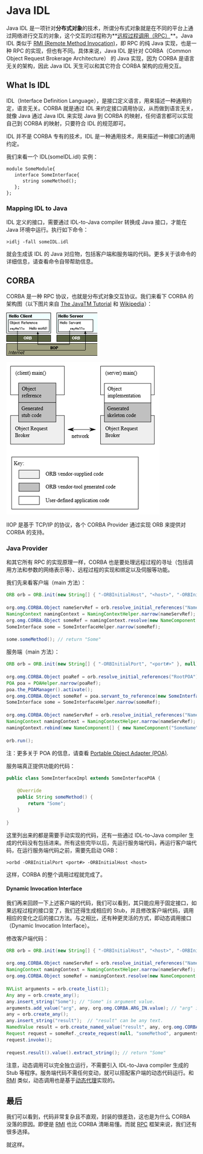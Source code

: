 # Java IDL

Java IDL 是一项针对**分布式对象**的技术，所谓分布式对象就是在不同的平台上通过网络进行交互的对象，这个交互的过程称为**[远程过程调用（RPC）](RPC.md)**。Java IDL 类似于 [RMI (Remote Method Invocation)](RMI.md)，即 RPC 的纯 Java 实现，也是一种 RPC 的实现，但也有不同。具体来说，Java IDL 是针对 CORBA（Common Object Request Brokerage Architecture） 的 Java 实现，因为 CORBA 是语言无关的架构，因此 Java IDL 天生可以和其它符合 CORBA 架构的应用交互。

## What Is IDL

IDL（Interface Definition Language），是接口定义语言，用来描述一种通用约定，语言无关。CORBA 就是通过 IDL 来约定接口调用协议，从而做到语言无关，就像 Java 通过 Java IDL 来实现 Java 到 CORBA 的映射，任何语言都可以实现自己到 CORBA 的映射，只要符合 IDL 的规范即可。

IDL 并不是 CORBA 专有的技术，IDL 是一种通用技术，用来描述一种接口的通用约定。

我们来看一个 IDL(someIDL.idl) 实例：

```IDL
module SomeModule{
   interface SomeInterface{
      string someMethod();
   };
};
```

### Mapping IDL to Java

IDL 定义的接口，需要通过 IDL-to-Java compiler 转换成 Java 接口，才能在 Java 环境中运行。执行如下命令：

```
>idlj -fall someIDL.idl
```

就会生成该 IDL 的 Java 对应物，包括客户端和服务端的代码。更多关于该命令的详细信息，请查看命令自带帮助信息。

## CORBA

CORBA 是一种 RPC 协议，也就是分布式对象交互协议。我们来看下 CORBA 的架构图（以下图片来自 [The JavaTM Tutorial](http://www.cs.rtu.lv/PharePub/Java/Tutorial/idl/hello/Default.htm) 和 [Wikipedia](https://en.wikipedia.org/wiki/Common_Object_Request_Broker_Architecture)）：

![The CORBA Arch](theCORBAArch2.gif)

![The CORBA Arch](theCORBAArch.png)

IIOP 是基于 TCP/IP 的协议，各个 CORBA Provider 通过实现 ORB 来提供对 CORBA 的支持。

### Java Provider

和其它所有 RPC 的实现原理一样，CORBA 也是要处理远程过程的寻址（包括调用方法和参数的网络表示等）、远程过程的实现和绑定以及伺服等功能。

我们先来看客户端（main 方法）：

```Java
ORB orb = ORB.init(new String[] { "-ORBInitialHost", "<host>", "-ORBInitialPort", "<port#>" }, null);

org.omg.CORBA.Object nameServRef = orb.resolve_initial_references("NameService"); // CORBA Naming Service
NamingContext namingContext = NamingContextHelper.narrow(nameServRef);
org.omg.CORBA.Object someRef = namingContext.resolve(new NameComponent[] { new NameComponent("SomeName", "") });
SomeInterface some = SomeInterfaceHelper.narrow(someRef);

some.someMethod(); // return "Some"
```

服务端（main 方法）：

```Java
ORB orb = ORB.init(new String[] { "-ORBInitialPort", "<port#>" }, null);

org.omg.CORBA.Object poaRef = orb.resolve_initial_references("RootPOA"); // An object adapter is the mechanism that connects a request using an object reference with the proper code to service that request. The Portable Object Adapter, or POA, is a particular type of object adapter that is defined by the CORBA specification. The root POA is managed by the ORB and provided to the application using the ORB initialization interface under the initial object name "RootPOA".
POA poa = POAHelper.narrow(poaRef);
poa.the_POAManager().activate();
org.omg.CORBA.Object someRef = poa.servant_to_reference(new SomeInterfaceImpl());
SomeInterface some = SomeInterfaceHelper.narrow(someRef);

org.omg.CORBA.Object nameServRef = orb.resolve_initial_references("NameService"); // CORBA Naming Service
NamingContext namingContext = NamingContextHelper.narrow(nameServRef);
namingContext.rebind(new NameComponent[] { new NameComponent("SomeName", "") }, some);

orb.run();
```

注：更多关于 POA 的信息，请查看 [Portable Object Adapter (POA)](http://docs.oracle.com/javase/7/docs/technotes/guides/idl/POA.html).

服务端真正提供功能的代码：

```Java
public class SomeInterfaceImpl extends SomeInterfacePOA {

    @Override
    public String someMethod() {
        return "Some";
    }

}
```

这里列出来的都是需要手动实现的代码，还有一些通过 IDL-to-Java compiler 生成的代码没有包括进来。所有这些完毕以后，先运行服务端代码，再运行客户端代码，在运行服务端代码之前，需要先启动 ORB：

```batch
>orbd -ORBInitialPort <port#> -ORBInitialHost <host>
```

这样，CORBA 的整个调用过程就完成了。

#### Dynamic Invocation Interface

我们再来回顾一下上述客户端的代码，我们可以看到，其只能应用于固定接口，如果远程过程的接口变了，我们还得生成相应的 Stub，并且修改客户端代码，调用相应的变化之后的接口方法。与之相比，还有种更灵活的方式，即动态调用接口（Dynamic Invocation Interface）。

修改客户端代码：

```Java
ORB orb = ORB.init(new String[] { "-ORBInitialHost", "<host>", "-ORBInitialPort", "<port#>" }, null);

org.omg.CORBA.Object nameServRef = orb.resolve_initial_references("NameService");
NamingContext namingContext = NamingContextHelper.narrow(nameServRef);
org.omg.CORBA.Object someRef = namingContext.resolve(new NameComponent[] { new NameComponent("SomeName", "") });

NVList arguments = orb.create_list(1);
Any any = orb.create_any();
any.insert_string("Some"); // "Some" is argument value.
arguments.add_value("arg", any, org.omg.CORBA.ARG_IN.value); // "arg" is argument name.
any = orb.create_any();
any.insert_string("result");  // "result" can be any text.
NamedValue result = orb.create_named_value("result", any, org.omg.CORBA.ARG_OUT.value); // "result" can be any text.
Request request = someRef._create_request(null, "someMethod", arguments = null, result); // "someMethod" is method name. arguments can be null for no argument.
request.invoke();

request.result().value().extract_string(); // return "Some"
```

注意，动态调用可以完全独立运行，不需要引入 IDL-to-Java compiler 生成的 Stub 等程序。服务端代码不需任何变动，就可以搭配客户端的动态代码运行。和 [RMI](RMI.md) 类似，动态调用也是基于[动态代理](../Languages/DesignPattern/TheProxyPattern.md#动态代理)实现的。

## 最后

我们可以看到，代码非常复杂且不直观，封装的很差劲，这也是为什么 CORBA 没落的原因。即便是 [RMI](RMI.md) 也比 CORBA 清晰易懂。而就 [RPC](RPC.md) 框架来说，我们还有很多选择。

就这样。

